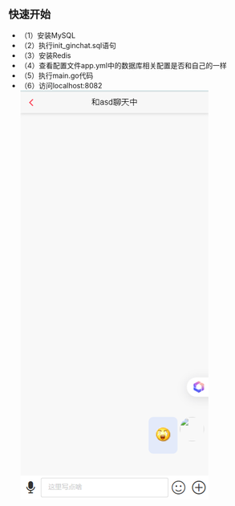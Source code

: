 ## 快速开始

- （1）安装MySQL 
- （2）执行init_ginchat.sql语句
- （3）安装Redis
- （4）查看配置文件app.yml中的数据库相关配置是否和自己的一样
- （5）执行main.go代码
- （6）访问localhost:8082
![alt text](image.png)